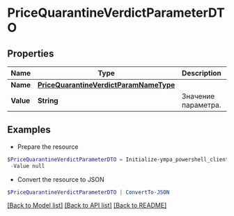 # PriceQuarantineVerdictParameterDTO
## Properties

Name | Type | Description | Notes
------------ | ------------- | ------------- | -------------
**Name** | [**PriceQuarantineVerdictParamNameType**](PriceQuarantineVerdictParamNameType.md) |  | 
**Value** | **String** | Значение параметра. | 

## Examples

- Prepare the resource
```powershell
$PriceQuarantineVerdictParameterDTO = Initialize-ympa_powershell_clientPriceQuarantineVerdictParameterDTO  -Name null `
 -Value null
```

- Convert the resource to JSON
```powershell
$PriceQuarantineVerdictParameterDTO | ConvertTo-JSON
```

[[Back to Model list]](../README.md#documentation-for-models) [[Back to API list]](../README.md#documentation-for-api-endpoints) [[Back to README]](../README.md)

